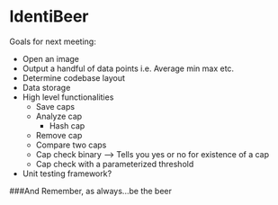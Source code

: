 # IdentiBeer

Goals for next meeting: 
* Open an image 
* Output a handful of data points i.e. Average min max etc. 
* Determine codebase layout 
* Data storage 
* High level functionalities
    * Save caps
    * Analyze cap
        * Hash cap
    * Remove cap 
    * Compare two caps 
    * Cap check binary --> Tells you yes or no for existence of a cap
    * Cap check with a parameterized threshold 
* Unit testing framework? 


###And Remember, as always...be the beer


